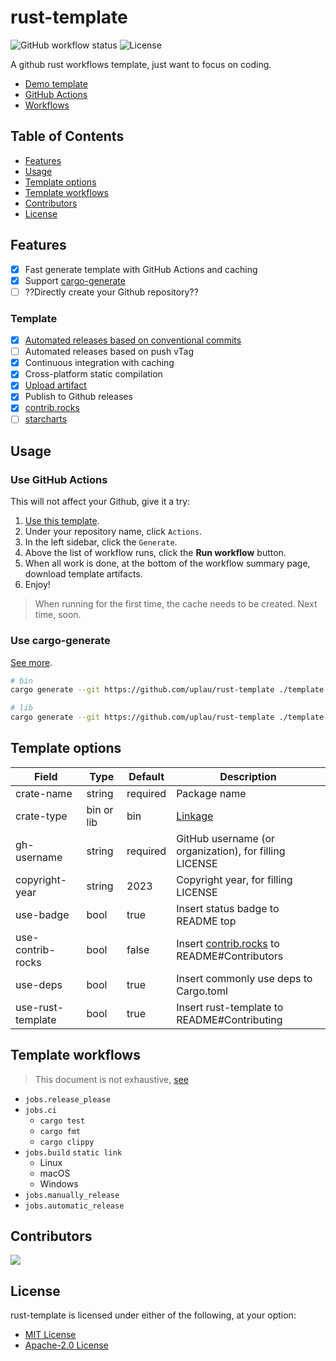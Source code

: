 # rust-template

![GitHub workflow status](https://github.com/uplau/rust-template/actions/workflows/generate.yaml/badge.svg)
![License](https://img.shields.io/badge/license-MIT%2FApache--2.0-blue.svg)

A github rust workflows template, just want to focus on coding.

- [Demo template](https://github.com/uplau/rust-template/tree/demo)
- [GitHub Actions](https://github.com/uplau/rust-template/actions/workflows/generate.yaml)
- [Workflows](.github/workflows/generate.yaml)

## Table of Contents

- [Features](#features)
- [Usage](#usage)
- [Template options](#template-options)
- [Template workflows](#template-workflows)
- [Contributors](#contributors)
- [License](#license)

## Features

- [x] Fast generate template with GitHub Actions and caching
- [x] Support [cargo-generate](https://github.com/cargo-generate/cargo-generate)
- [ ] ??Directly create your Github repository??

### Template

- [x] [Automated releases based on conventional commits](https://github.com/google-github-actions/release-please-action)
- [ ] Automated releases based on push vTag
- [x] Continuous integration with caching
- [x] Cross-platform static compilation
- [x] [Upload artifact](https://github.com/actions/upload-artifact/tree/main)
- [x] Publish to Github releases
- [x] [contrib.rocks](https://contrib.rocks/)
- [ ] [starcharts](https://starchart.cc/)

## Usage

### Use GitHub Actions

This will not affect your Github, give it a try:

1. [Use this template](https://github.com/new?template_name=rust-template&template_owner=uplau).
2. Under your repository name, click `Actions`.
3. In the left sidebar, click the `Generate`.
4. Above the list of workflow runs, click the **Run workflow** button.
5. When all work is done, at the bottom of the workflow summary page, download template artifacts.
6. Enjoy!

> When running for the first time, the cache needs to be created.
> Next time, soon.

### Use cargo-generate

[See more](https://github.com/cargo-generate/cargo-generate).

```bash
# bin
cargo generate --git https://github.com/uplau/rust-template ./template --name "crate-name" --bin

# lib
cargo generate --git https://github.com/uplau/rust-template ./template --name "crate-name" --lib
```

## Template options

| Field             | Type       | Default  | Description                                                           |
| ----------------- | ---------- | -------- | --------------------------------------------------------------------- |
| crate-name        | string     | required | Package name                                                          |
| crate-type        | bin or lib | bin      | [Linkage](https://doc.rust-lang.org/reference/linkage.html)           |
| gh-username       | string     | required | GitHub username (or organization), for filling LICENSE                |
| copyright-year    | string     | 2023     | Copyright year, for filling LICENSE                                   |
| use-badge         | bool       | true     | Insert status badge to README top                                     |
| use-contrib-rocks | bool       | false    | Insert [contrib.rocks](https://contrib.rocks/) to README#Contributors |
| use-deps          | bool       | true     | Insert commonly use deps to Cargo.toml                                |
| use-rust-template | bool       | true     | Insert rust-template to README#Contributing                           |

## Template workflows

> This document is not exhaustive, [see](./template/.github/workflows/cicd.yaml)

- `jobs.release_please`
- `jobs.ci`
  - `cargo test`
  - `cargo fmt`
  - `cargo clippy`
- `jobs.build` `static link`
  - Linux
  - macOS
  - Windows
- `jobs.manually_release`
- `jobs.automatic_release`

## Contributors

<a href="https://github.com/uplau/rust-template/graphs/contributors">
  <img src="https://contrib.rocks/image?repo=uplau/rust-template&max=400&columns=20" />
</a>

## License

rust-template is licensed under either of the following, at your option:

- [MIT License](./LICENSE-MIT)
- [Apache-2.0 License](./LICENSE-APACHE)
